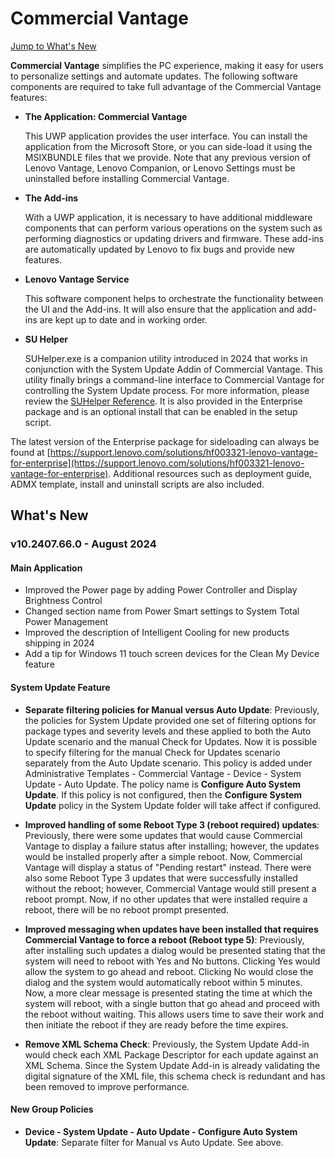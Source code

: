 # Commercial Vantage

[Jump to What's New](#whats-new)

**Commercial Vantage** simplifies the PC experience, making it easy for users to personalize settings and automate updates. The following software components are required to take full advantage of the Commercial Vantage features:

- **The Application: Commercial Vantage**

    This UWP application provides the user interface. You can install the application from the Microsoft Store, or you can side-load it using the MSIXBUNDLE files that we provide. Note that any previous version of Lenovo Vantage, Lenovo Companion, or Lenovo Settings must be uninstalled before installing Commercial Vantage.

- **The Add-ins**

    With a UWP application, it is necessary to have additional middleware components that can perform various operations on the system such as performing diagnostics or updating drivers and firmware. These add-ins are automatically updated by Lenovo to fix bugs and provide new features.

- **Lenovo Vantage Service**

    This software component helps to orchestrate the functionality between the UI and the Add-ins. It will also ensure that the application and add-ins are kept up to date and in working order.

- **SU Helper**

    SUHelper.exe is a companion utility introduced in 2024 that works in conjunction with the System Update Addin of Commercial Vantage. This utility finally brings a command-line interface to Commercial Vantage for controlling the System Update process. For more information, please review the [SUHelper Reference](https://docs.lenovocdrt.com/guides/cv/suhelper).  It is also provided in the Enterprise package and is an optional install that can be enabled in the setup script.

The latest version of the Enterprise package for sideloading can always be found at [https://support.lenovo.com/solutions/hf003321-lenovo-vantage-for-enterprise](https://support.lenovo.com/solutions/hf003321-lenovo-vantage-for-enterprise). Additional resources such as deployment guide, ADMX template, install and uninstall scripts are also included.

## What's New

### v10.2407.66.0 - August 2024

#### Main Application

- Improved the Power page by adding Power Controller and Display Brightness Control
- Changed section name from Power Smart settings to System Total Power Management
- Improved the description of Intelligent Cooling for new products shipping in 2024
- Add a tip for Windows 11 touch screen devices for the Clean My Device feature

#### System Update Feature

- **Separate filtering policies for Manual versus Auto Update**:  Previously, the policies for System Update provided one set of filtering options for package types and severity levels and these applied to both the Auto Update scenario and the manual Check for Updates. Now it is possible to specify filtering for the manual Check for Updates scenario separately from the Auto Update scenario. This policy is added under Administrative Templates - Commercial Vantage - Device - System Update - Auto Update.  The policy name is **Configure Auto System Update**. If this policy is not configured, then the **Configure System Update** policy in the System Update folder will take affect if configured.

- **Improved handling of some Reboot Type 3 (reboot required) updates**:  Previously, there were some updates that would cause Commercial Vantage to display a failure status after installing; however, the updates would be installed properly after a simple reboot. Now, Commercial Vantage will display a status of "Pending restart" instead. There were also some Reboot Type 3 updates that were successfully installed without the reboot; however, Commercial Vantage would still present a reboot prompt. Now, if no other updates that were installed require a reboot, there will be no reboot prompt presented.

- **Improved messaging when updates have been installed that requires Commercial Vantage to force a reboot (Reboot type 5)**:  Previously, after installing such updates a dialog would be presented stating that the system will need to reboot with Yes and No buttons. Clicking Yes would allow the system to go ahead and reboot.  Clicking No would close the dialog and the system would automatically reboot within 5 minutes. Now, a more clear message is presented stating the time at which the system will reboot, with a single button that go ahead and proceed with the reboot without waiting. This allows users time to save their work and then initiate the reboot if they are ready before the time expires.

- **Remove XML Schema Check**:  Previously, the System Update Add-in would check each XML Package Descriptor for each update against an XML Schema. Since the System Update Add-in is already validating the digital signature of the XML file, this schema check is redundant and has been removed to improve performance.

#### New Group Policies

- **Device - System Update - Auto Update - Configure Auto System Update**: Separate filter for Manual vs Auto Update. See above.
